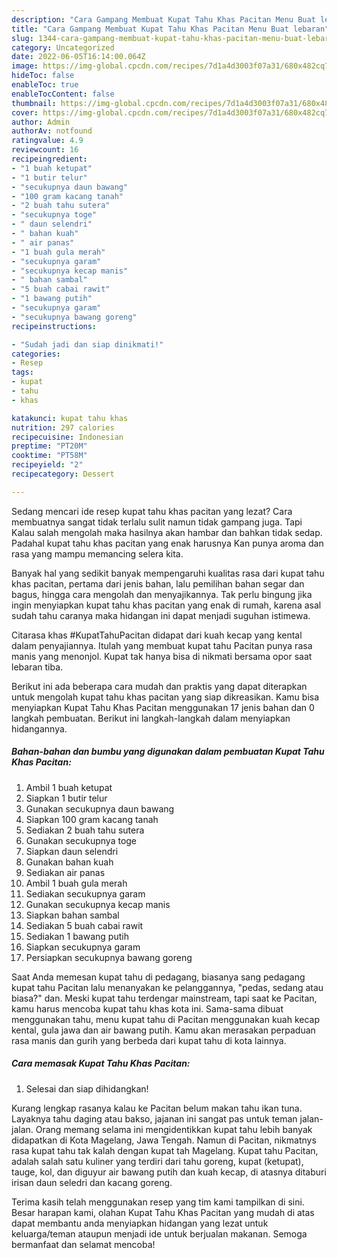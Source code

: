 ```yaml
---
description: "Cara Gampang Membuat Kupat Tahu Khas Pacitan Menu Buat lebaran"
title: "Cara Gampang Membuat Kupat Tahu Khas Pacitan Menu Buat lebaran"
slug: 1344-cara-gampang-membuat-kupat-tahu-khas-pacitan-menu-buat-lebaran
category: Uncategorized
date: 2022-06-05T16:14:00.064Z
image: https://img-global.cpcdn.com/recipes/7d1a4d3003f07a31/680x482cq70/kupat-tahu-khas-pacitan-foto-resep-utama.jpg
hideToc: false
enableToc: true
enableTocContent: false
thumbnail: https://img-global.cpcdn.com/recipes/7d1a4d3003f07a31/680x482cq70/kupat-tahu-khas-pacitan-foto-resep-utama.jpg
cover: https://img-global.cpcdn.com/recipes/7d1a4d3003f07a31/680x482cq70/kupat-tahu-khas-pacitan-foto-resep-utama.jpg
author: Admin
authorAv: notfound
ratingvalue: 4.9
reviewcount: 16
recipeingredient:
- "1 buah ketupat"
- "1 butir telur"
- "secukupnya daun bawang"
- "100 gram kacang tanah"
- "2 buah tahu sutera"
- "secukupnya toge"
- " daun selendri"
- " bahan kuah"
- " air panas"
- "1 buah gula merah"
- "secukupnya garam"
- "secukupnya kecap manis"
- " bahan sambal"
- "5 buah cabai rawit"
- "1 bawang putih"
- "secukupnya garam"
- "secukupnya bawang goreng"
recipeinstructions:

- "Sudah jadi dan siap dinikmati!"
categories:
- Resep
tags:
- kupat
- tahu
- khas

katakunci: kupat tahu khas 
nutrition: 297 calories
recipecuisine: Indonesian
preptime: "PT20M"
cooktime: "PT58M"
recipeyield: "2"
recipecategory: Dessert

---
```



Sedang mencari ide resep kupat tahu khas pacitan yang lezat? Cara membuatnya sangat tidak terlalu sulit namun tidak gampang juga. Tapi Kalau salah mengolah maka hasilnya akan hambar dan bahkan tidak sedap. Padahal kupat tahu khas pacitan yang enak harusnya Kan punya aroma dan rasa yang mampu memancing selera kita.


Banyak hal yang sedikit banyak mempengaruhi kualitas rasa dari kupat tahu khas pacitan, pertama dari jenis bahan, lalu pemilihan bahan segar dan bagus, hingga cara mengolah dan menyajikannya. Tak perlu bingung jika ingin menyiapkan kupat tahu khas pacitan yang enak di rumah, karena asal sudah tahu caranya maka hidangan ini dapat menjadi suguhan istimewa.

Citarasa khas #KupatTahuPacitan didapat dari kuah kecap yang kental dalam penyajiannya. Itulah yang membuat kupat tahu Pacitan punya rasa manis yang menonjol. Kupat tak hanya bisa di nikmati bersama opor saat lebaran tiba.


Berikut ini ada beberapa cara mudah dan praktis yang dapat diterapkan untuk mengolah kupat tahu khas pacitan yang siap dikreasikan. Kamu bisa menyiapkan Kupat Tahu Khas Pacitan menggunakan 17 jenis bahan dan 0 langkah pembuatan. Berikut ini langkah-langkah dalam menyiapkan hidangannya.

<!--inarticleads1-->

##### Bahan-bahan dan bumbu yang digunakan dalam pembuatan Kupat Tahu Khas Pacitan:

1. Ambil 1 buah ketupat
1. Siapkan 1 butir telur
1. Gunakan secukupnya daun bawang
1. Siapkan 100 gram kacang tanah
1. Sediakan 2 buah tahu sutera
1. Gunakan secukupnya toge
1. Siapkan  daun selendri
1. Gunakan  bahan kuah
1. Sediakan  air panas
1. Ambil 1 buah gula merah
1. Sediakan secukupnya garam
1. Gunakan secukupnya kecap manis
1. Siapkan  bahan sambal
1. Sediakan 5 buah cabai rawit
1. Sediakan 1 bawang putih
1. Siapkan secukupnya garam
1. Persiapkan secukupnya bawang goreng


Saat Anda memesan kupat tahu di pedagang, biasanya sang pedagang kupat tahu Pacitan lalu menanyakan ke pelanggannya, &#34;pedas, sedang atau biasa?&#34; dan. Meski kupat tahu terdengar mainstream, tapi saat ke Pacitan, kamu harus mencoba kupat tahu khas kota ini. Sama-sama dibuat menggunakan tahu, menu kupat tahu di Pacitan menggunakan kuah kecap kental, gula jawa dan air bawang putih. Kamu akan merasakan perpaduan rasa manis dan gurih yang berbeda dari kupat tahu di kota lainnya. 

<!--inarticleads2-->

##### Cara memasak Kupat Tahu Khas Pacitan:


1. Selesai dan siap dihidangkan!

Kurang lengkap rasanya kalau ke Pacitan belum makan tahu ikan tuna. Layaknya tahu daging atau bakso, jajanan ini sangat pas untuk teman jalan-jalan. Orang memang selama ini mengidentikkan kupat tahu lebih banyak didapatkan di Kota Magelang, Jawa Tengah. Namun di Pacitan, nikmatnys rasa kupat tahu tak kalah dengan kupat tah Magelang. Kupat tahu Pacitan, adalah salah satu kuliner yang terdiri dari tahu goreng, kupat (ketupat), tauge, kol, dan diguyur air bawang putih dan kuah kecap, di atasnya ditaburi irisan daun seledri dan kacang goreng. 

Terima kasih telah menggunakan resep yang tim kami tampilkan di sini. Besar harapan kami, olahan Kupat Tahu Khas Pacitan yang mudah di atas dapat membantu anda menyiapkan hidangan yang lezat untuk keluarga/teman ataupun menjadi ide untuk berjualan makanan. Semoga bermanfaat dan selamat mencoba!
